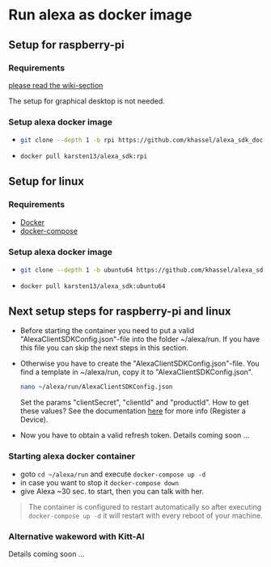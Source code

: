 # Run alexa as docker image

## Setup for raspberry-pi

### Requirements
[please read the wiki-section](https://github.com/khassel/alexa_docker/wiki/Prepare-your-raspberry-pi)

The setup for graphical desktop is not needed.

### Setup alexa docker image
-	```bash
	git clone --depth 1 -b rpi https://github.com/khassel/alexa_sdk_docker.git ~/alexa
	```
	
-	```bash
	docker pull karsten13/alexa_sdk:rpi
	```
	
## Setup for linux
### Requirements
- [Docker](https://docs.docker.com/engine/installation/)
- [docker-compose](https://docs.docker.com/compose/install/)


### Setup alexa docker image
-	```bash
	git clone --depth 1 -b ubuntu64 https://github.com/khassel/alexa_sdk_docker.git ~/alexa
	```
	
-	```bash
	docker pull karsten13/alexa_sdk:ubuntu64
	```

## Next setup steps for raspberry-pi and linux
	
-	Before starting the container you need to put a valid "AlexaClientSDKConfig.json"-file into the folder ~/alexa/run. If you have this file you can skip the next steps in this section.
-   Otherwise you have to create the "AlexaClientSDKConfig.json"-file. You find a template in ~/alexa/run, copy it to "AlexaClientSDKConfig.json".

	```bash
	nano ~/alexa/run/AlexaClientSDKConfig.json
	```
	Set the params "clientSecret", "clientId" and "productId". How to get these values? See the documentation [here](https://github.com/alexa/avs-device-sdk/wiki/Ubuntu-Linux-Quick-Start-Guide) for more info (Register a Device).
-	Now you have to obtain a valid refresh token. Details coming soon ...
	
### Starting alexa docker container
- goto ```cd ~/alexa/run``` and execute ```docker-compose up -d```
- in case you want to stop it ```docker-compose down```
- give Alexa ~30 sec. to start, then you can talk with her.


> The container is configured to restart automatically so after executing ```docker-compose up -d``` it will restart with every reboot of your machine.

### Alternative wakeword with Kitt-AI
Details coming soon ...
